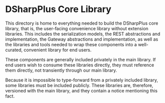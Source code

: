 # DSharpPlus Core Library

This directory is home to everything needed to build the DSharpPlus core library, that is, the user-facing 
convenience library without extension libraries. This includes the serialization models, the REST abstractions 
and implementation, the Gateway abstractions and implementation, as well as the libraries and tools needed to 
wrap these components into a well-curated, convenient library for end users.

These components are generally included privately in the main library. If end users wish to consume these libraries 
directly, they must reference them directly, not transiently through our main library.

Because it is impossible to type-forward from a privately included library, some libraries must be included
publicly. These libraries are, therefore, versioned with the main library, and they contain a notice mentioning
this fact.
